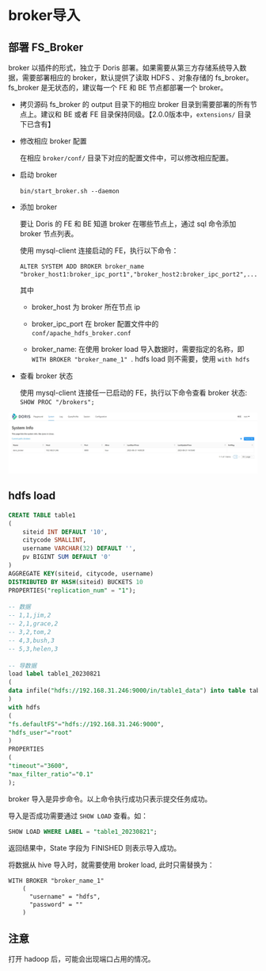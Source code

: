 # broker导入

## 部署 FS_Broker

broker 以插件的形式，独立于 Doris 部署。如果需要从第三方存储系统导入数据，需要部署相应的 broker，默认提供了读取 HDFS 、对象存储的 fs_broker。fs_broker 是无状态的，建议每一个 FE 和 BE 节点都部署一个 broker。

- 拷贝源码 fs_broker 的 output 目录下的相应 broker 目录到需要部署的所有节点上。建议和 BE 或者 FE 目录保持同级。【2.0.0版本中，`extensions/` 目录下已含有】

- 修改相应 broker 配置

	在相应 `broker/conf/` 目录下对应的配置文件中，可以修改相应配置。

- 启动 broker

	`bin/start_broker.sh --daemon`

- 添加 broker

	要让 Doris 的 FE 和 BE 知道 broker 在哪些节点上，通过 sql 命令添加 broker 节点列表。

	使用 mysql-client 连接启动的 FE，执行以下命令：

	```
	ALTER SYSTEM ADD BROKER broker_name "broker_host1:broker_ipc_port1","broker_host2:broker_ipc_port2",...;
	```

	其中 

	- broker_host 为 broker 所在节点 ip

	- broker_ipc_port 在 broker 配置文件中的`conf/apache_hdfs_broker.conf`

	- broker_name: 在使用 broker load 导入数据时，需要指定的名称，即 `WITH BROKER "broker_name_1" `. hdfs load 则不需要，使用 `with hdfs`


- 查看 broker 状态

	使用 mysql-client 连接任一已启动的 FE，执行以下命令查看 broker 状态: `SHOW PROC "/brokers";`

![doris-broker.png](./images/doris-broker.png)

## hdfs load

```sql
CREATE TABLE table1
(
    siteid INT DEFAULT '10',
    citycode SMALLINT,
    username VARCHAR(32) DEFAULT '',
    pv BIGINT SUM DEFAULT '0'
)
AGGREGATE KEY(siteid, citycode, username)
DISTRIBUTED BY HASH(siteid) BUCKETS 10
PROPERTIES("replication_num" = "1");

-- 数据
-- 1,1,jim,2
-- 2,1,grace,2
-- 3,2,tom,2
-- 4,3,bush,3
-- 5,3,helen,3

-- 导数据
load label table1_20230821
(
data infile("hdfs://192.168.31.246:9000/in/table1_data") into table table1 COLUMNS TERMINATED BY ","
)
with hdfs
(
"fs.defaultFS"="hdfs://192.168.31.246:9000",
"hdfs_user"="root"
)
PROPERTIES
(
"timeout"="3600",
"max_filter_ratio"="0.1"
);
```

broker 导入是异步命令。以上命令执行成功只表示提交任务成功。

导入是否成功需要通过 `SHOW LOAD` 查看。如：

```sql
SHOW LOAD WHERE LABEL = "table1_20230821";
```

返回结果中，State 字段为 FINISHED 则表示导入成功。

将数据从 hive 导入时，就需要使用 broker load, 此时只需替换为：

```
WITH BROKER "broker_name_1" 
    ( 
      "username" = "hdfs", 
      "password" = "" 
    )
``` 

## 注意

打开 hadoop 后，可能会出现端口占用的情况。